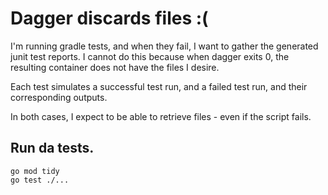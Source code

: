 # Dagger discards files :( 

I'm running gradle tests, and when they fail, I want to gather the generated junit test reports. I cannot do this because when dagger exits 0, the resulting container does not have the files I desire.

Each test simulates a successful test run, and a failed test run, and their corresponding outputs. 

In both cases, I expect to be able to retrieve files - even if the script fails.

## Run da tests.

```golang
go mod tidy
go test ./...
```